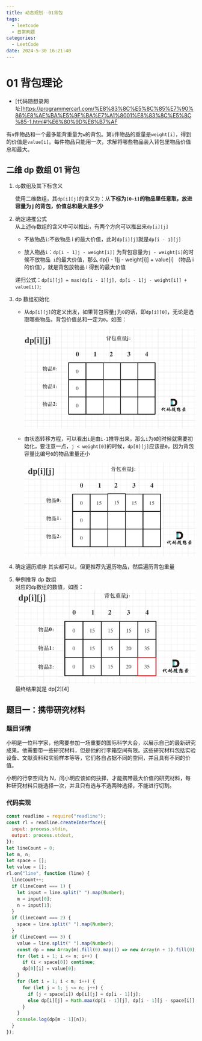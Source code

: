 ```yaml
---
title: 动态规划--01背包
tags:
  - leetcode
  - 日常刷题
categories:
  - LeetCode
date: 2024-5-30 16:21:40
---
```


<!-- @format -->

# 01 背包理论

- [代码随想录网址]<https://programmercarl.com/%E8%83%8C%E5%8C%85%E7%90%86%E8%AE%BA%E5%9F%BA%E7%A1%8001%E8%83%8C%E5%8C%85-1.html#%E6%80%9D%E8%B7%AF>

有`n`件物品和一个最多能背重量为`w`的背包。第`i`件物品的重量是`weight[i]`，得到的价值是`value[i]`。每件物品只能用一次，求解将哪些物品装入背包里物品价值总和最大。

## 二维 dp 数组 01 背包

1. `dp`数组及其下标含义

   使用二维数组，其`dp[i][j]`的含义为：从**下标为`[0-i]`的物品里任意取，放进容量为 j 的背包，价值总和最大是多少**

2. 确定递推公式  
    从上述`dp`数组的含义中可以推出，有两个方向可以推出来`dp[i][j]`

   - 不放物品`i`:不放物品 i 的最大价值，此时`dp[i][j]`就是`dp[i - 1][j]`

   - 放入物品`i`：`dp[i - 1]j - weight[i]]` 为背包容量为`j - weight[i]`的时候不放物品` i`的最大价值，那么 dp[i - 1]j - weight[i]] + value[i] （物品 i 的价值），就是背包放物品 i 得到的最大价值

   递归公式：`dp[i][j] = max(dp[i - 1][j], dp[i - 1]j - weight[i]] + value[i])`;

3. dp 数组初始化

   - 从`dp[i][j]`的定义出发，如果背包容量`j`为`0`的话，即`dp[i][0]`，无论是选取哪些物品，背包价值总和一定为`0`。如图：

     ![dp 数组初始化](../images/blog-2024-05-30-16-45-41.png)

   * 由状态转移方程，可以看出`i`是由`i-1`推导出来，那么`i`为`0`的时候就需要初始化，要注意一点，`j < weight[0]`的时候，`dp[0][j]`应该是`0`，因为背包容量比编号`0`的物品重量还小

     ![dp 数组初始化](../images/blog-2024-05-30-17-15-11.png)

4. 确定遍历顺序
   其实都可以，但更推荐先遍历物品，然后遍历背包重量
5. 举例推导 dp 数组  
    对应的`dp`数组的数值，如图：
   ![ dp 数组](../images/blog-2024-05-30-17-16-34.png)
   最终结果就是 dp[2][4]

## 题目一：携带研究材料

### 题目详情

小明是一位科学家，他需要参加一场重要的国际科学大会，以展示自己的最新研究成果。他需要带一些研究材料，但是他的行李箱空间有限。这些研究材料包括实验设备、文献资料和实验样本等等，它们各自占据不同的空间，并且具有不同的价值。

小明的行李空间为 N，问小明应该如何抉择，才能携带最大价值的研究材料，每种研究材料只能选择一次，并且只有选与不选两种选择，不能进行切割。

### 代码实现

```js
const readline = require("readline");
const rl = readline.createInterface({
  input: process.stdin,
  output: process.stdout,
});
let lineCount = 0;
let m, n;
let space = [];
let value = [];
rl.on("line", function (line) {
  lineCount++;
  if (lineCount === 1) {
    let input = line.split(" ").map(Number);
    m = input[0];
    n = input[1];
  }
  if (lineCount === 2) {
    space = line.split(" ").map(Number);
  }
  if (lineCount === 3) {
    value = line.split(" ").map(Number);
    const dp = new Array(m).fill(0).map(() => new Array(n + 1).fill(0));
    for (let i = 1; i <= n; i++) {
      if (i < space[0]) continue;
      dp[0][i] = value[0];
    }
    for (let i = 1; i < m; i++) {
      for (let j = 1; j <= n; j++) {
        if (j < space[i]) dp[i][j] = dp[i - 1][j];
        else dp[i][j] = Math.max(dp[i - 1][j], dp[i - 1][j - space[i]] + value[i]);
      }
    }
    console.log(dp[m - 1][n]);
  }
});
```

<!-- @format -->
